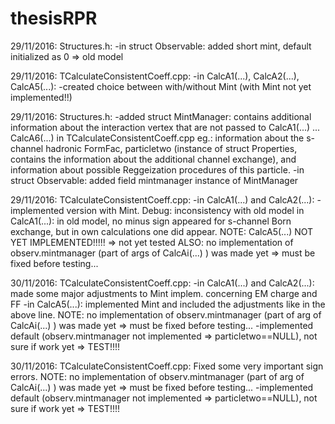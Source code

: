 # thesisRPR

29/11/2016: 
   Structures.h:
       -in struct Observable: added short mint, default initialized as 0 => old model

29/11/2016:
   TCalculateConsistentCoeff.cpp:
       -in CalcA1(...), CalcA2(...), CalcA5(...): -created choice between with/without Mint (with Mint not yet
	                                           implemented!!)

29/11/2016:
   Structures.h:
       -added struct MintManager: contains additional information about the interaction vertex that are not
	passed to CalcA1(...) ... CalcA6(...) in TCalculateConsistentCoeff.cpp
	eg.: information about the s-channel hadronic FormFac, particletwo (instance of struct Properties,
	contains the information about the additional channel exchange), and information about possible
	Reggeization procedures of this particle.
       -in struct Observable: added field mintmanager instance of MintManager

29/11/2016:
   TCalculateConsistentCoeff.cpp:
       -in CalcA1(...) and CalcA2(...): -implemented version with Mint. Debug: inconsistency with old
		 			model in CalcA1(...): in old model, no minus sign appeared for
	 				s-channel Born exchange, but in own calculations one did appear.
	NOTE: CalcA5(...) NOT YET IMPLEMENTED!!!!! => not yet tested
	ALSO: no implementation of observ.mintmanager (part of args of CalcAi(...) ) was made yet
	 	=> must be fixed before testing...

30/11/2016:
   TCalculateConsistentCoeff.cpp:
	-in CalcA1(...) and CalcA2(...): made some major adjustments to Mint implem. concerning EM charge and FF
	-in CalcA5(...): implemented Mint and included the adjustments like in the above line.
	NOTE: no implementation of observ.mintmanager (part of arg of CalcAi(...) ) was made yet
	 	=> must be fixed before testing...
	-implemented default (observ.mintmanager not implemented => particletwo==NULL), not sure if work yet
	 	=> TEST!!!!

30/11/2016:
   TCalculateConsistentCoeff.cpp: Fixed some very important sign errors.
	NOTE: no implementation of observ.mintmanager (part of arg of CalcAi(...) ) was made yet
	 	=> must be fixed before testing...
	-implemented default (observ.mintmanager not implemented => particletwo==NULL), not sure if work yet
	 	=> TEST!!!!

